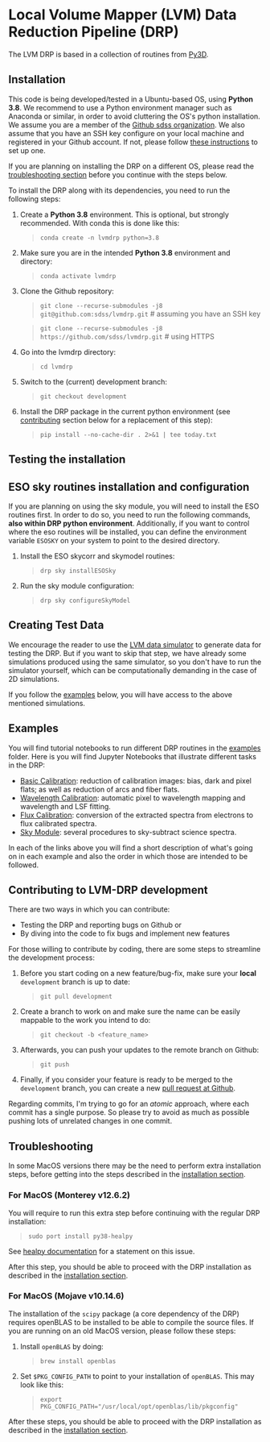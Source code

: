 # Local Volume Mapper (LVM) Data Reduction Pipeline (DRP)

The LVM DRP is based in a collection of routines from [Py3D](https://github.com/brandherd/Py3D).

## Installation

This code is being developed/tested in a Ubuntu-based OS, using **Python 3.8**. We recommend to use a Python environment manager such as Anaconda or similar, in order to avoid cluttering the OS's python installation. We assume you are a member of the [Github sdss organization](https://github.com/sdss). We also assume that you have an SSH key configure on your local machine and registered in your Github account. If not, please follow [these instructions](https://docs.github.com/en/authentication/connecting-to-github-with-ssh/adding-a-new-ssh-key-to-your-github-account) to set up one.

If you are planning on installing the DRP on a different OS, please read the [troubleshooting section](#troubleshooting) before you continue with the steps below.

To install the DRP along with its dependencies, you need to run the following steps:

1. Create a **Python 3.8** environment. This is optional, but strongly recommended. With conda this is done like this:
    > `conda create -n lvmdrp python=3.8`

2. Make sure you are in the intended **Python 3.8** environment and directory:
    > `conda activate lvmdrp`

3. Clone the Github repository:
    > `git clone --recurse-submodules -j8 git@github.com:sdss/lvmdrp.git` # assuming you have an SSH key

    > `git clone --recurse-submodules -j8 https://github.com/sdss/lvmdrp.git` # using HTTPS

4. Go into the lvmdrp directory:
    > `cd lvmdrp`

5. Switch to the (current) development branch:
    > `git checkout development`

6. Install the DRP package in the current python environment (see [contributing](#contributing-to-lvm-drp-development) section below for a replacement of this step):
    > `pip install --no-cache-dir . 2>&1 | tee today.txt`

## Testing the installation

<!-- write a script to test everything finished correctly with the installation -->

## ESO sky routines installation and configuration

If you are planning on using the sky module, you will need to install the ESO routines first. In order to do so, you need to run the following commands, **also within DRP python environment**. Additionally, if you want to control where the eso routines will be installed, you can define the environment variable `ESOSKY` on your system to point to the desired directory.

1. Install the ESO skycorr and skymodel routines:
    > `drp sky installESOSky`

2. Run the sky module configuration:
    > `drp sky configureSkyModel`

## Creating Test Data

We encourage the reader to use the [LVM data simulator](https://github.com/sdss/lvmdatasimulator) to generate data for testing the DRP. But if you want to skip that step, we have already some simulations produced using the same simulator, so you don't have to run the simulator yourself, which can be computationally demanding in the case of 2D simulations.

If you follow the [examples](#examples) below, you will have access to the above mentioned simulations.

## Examples

You will find tutorial notebooks to run different DRP routines in the [examples](https://github.com/sdss/lvmdrp/tree/development/examples) folder. Here is you will find Jupyter Notebooks that illustrate different tasks in the DRP:

- [Basic Calibration](): reduction of calibration images: bias, dark and pixel flats; as well as reduction of arcs and fiber flats.
- [Wavelength Calibration](): automatic pixel to wavelength mapping and wavelength and LSF fitting.
- [Flux Calibration](): conversion of the extracted spectra from electrons to flux calibrated spectra.
- [Sky Module](https://github.com/sdss/lvmdrp/tree/development/examples/sky_module): several procedures to sky-subtract science spectra.

In each of the links above you will find a short description of what's going on in each example and also the order in which those are intended to be followed.

## Contributing to LVM-DRP development

There are two ways in which you can contribute:

- Testing the DRP and reporting bugs on Github or
- By diving into the code to fix bugs and implement new features

For those willing to contribute by coding, there are some steps to streamline the development process:

1. Before you start coding on a new feature/bug-fix, make sure your **local** `development` branch is up to date:
    > `git pull development`

2. Create a branch to work on and make sure the name can be easily mappable to the work you intend to do:
    > `git checkout -b <feature_name>`

3. Afterwards, you can push your updates to the remote branch on Github:
    > `git push`

4. Finally, if you consider your feature is ready to be merged to the `development` branch, you can create a new [pull request at Github](https://github.com/sdss/lvmdrp/pulls).

Regarding commits, I'm trying to go for an *atomic* approach, where each commit has a single purpose. So please try to avoid as much as possible pushing lots of unrelated changes in one commit.

## Troubleshooting

In some MacOS versions there may be the need to perform extra installation steps, before getting into the steps described in the [installation section](#installation).

### For MacOS (Monterey v12.6.2)

You will require to run this extra step before continuing with the regular DRP installation:
> `sudo port install py38-healpy`

See [healpy documentation](https://healpy.readthedocs.io/en/latest/install.html#compilation-issues-with-mac-os) for a statement on this issue.

After this step, you should be able to proceed with the DRP installation as described in the [installation section](#installation).

### For MacOS (Mojave v10.14.6)

The installation of the `scipy` package (a core dependency of the DRP) requires openBLAS to be installed to be able to compile the source files. If you are running on an old MacOS version, please follow these steps:

1. Install `openBLAS` by doing:
    > `brew install openblas`

2. Set `$PKG_CONFIG_PATH` to point to your installation of `openBLAS`. This may look like this:
    > `export PKG_CONFIG_PATH="/usr/local/opt/openblas/lib/pkgconfig"`

After these steps, you should be able to proceed with the DRP installation as described in the [installation section](#installation).
